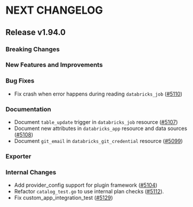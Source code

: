 # NEXT CHANGELOG

## Release v1.94.0

### Breaking Changes

### New Features and Improvements

### Bug Fixes

* Fix crash when error happens during reading `databricks_job` ([#5110](https://github.com/databricks/terraform-provider-databricks/pull/5110))

### Documentation

* Document `table_update` trigger in `databricks_job` resource ([#5107](https://github.com/databricks/terraform-provider-databricks/pull/5107))
* Document new attributes in `databricks_app` resource and data sources ([#5108](https://github.com/databricks/terraform-provider-databricks/pull/5108))
* Document `git_email` in `databricks_git_credential` resource ([#5099](https://github.com/databricks/terraform-provider-databricks/pull/5099))

### Exporter

### Internal Changes

* Add provider_config support for plugin framework ([#5104](https://github.com/databricks/terraform-provider-databricks/pull/5104))
* Refactor `catalog_test.go` to use internal plan checks ([#5112](https://github.com/databricks/terraform-provider-databricks/pull/5112)).
* Fix custom_app_integration_test ([#5129](https://github.com/databricks/terraform-provider-databricks/pull/5129))
